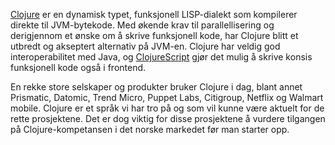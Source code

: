 [Clojure](https://clojure.org/) er en dynamisk typet, funksjonell LISP-dialekt som kompilerer direkte til JVM-bytekode. Med økende krav til parallellisering og derigjennom et ønske om å skrive funksjonell kode, har Clojure blitt et utbredt og akseptert alternativ på JVM-en. Clojure har veldig god interoperabilitet med Java, og [ClojureScript](https://github.com/clojure/clojurescript) gjør det mulig å skrive konsis funksjonell kode også i frontend.

En rekke store selskaper og produkter bruker Clojure i dag, blant annet Prismatic, Datomic, Trend Micro, Puppet Labs, Citigroup, Netflix og Walmart mobile. Clojure er et språk vi har tro på og som vil kunne være aktuelt for de rette prosjektene. Det er dog viktig for disse prosjektene å vurdere tilgangen på Clojure-kompetansen i det norske markedet før man starter opp.